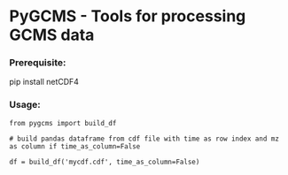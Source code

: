 # PyGCMS - Tools for processing GCMS data

### Prerequisite:
pip install netCDF4

### Usage:

```
from pygcms import build_df

# build pandas dataframe from cdf file with time as row index and mz as column if time_as_column=False

df = build_df('mycdf.cdf', time_as_column=False)

```
